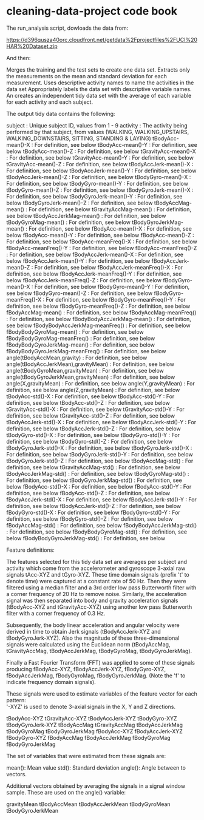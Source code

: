 # cleaning-data-project code book

The run_analysis script, dowloads the data from:

https://d396qusza40orc.cloudfront.net/getdata%2Fprojectfiles%2FUCI%20HAR%20Dataset.zip 

And then:
 
Merges the training and the test sets to create one data set.
Extracts only the measurements on the mean and standard deviation for each measurement. 
Uses descriptive activity names to name the activities in the data set
Appropriately labels the data set with descriptive variable names. 
An creates an independent tidy data set with the average of each variable for each activity and each subject.

The output tidy data contains the following:

subject : Unique subject ID, values from 1 - 9
activity : The activity being performed by that subject, from values (WALKING, WALKING_UPSTAIRS, WALKING_DOWNSTAIRS, SITTING, STANDING & LAYING)
tBodyAcc-mean()-X : For definition, see below
tBodyAcc-mean()-Y : For definition, see below
tBodyAcc-mean()-Z : For definition, see below
tGravityAcc-mean()-X : For definition, see below
tGravityAcc-mean()-Y : For definition, see below
tGravityAcc-mean()-Z : For definition, see below
tBodyAccJerk-mean()-X : For definition, see below
tBodyAccJerk-mean()-Y : For definition, see below
tBodyAccJerk-mean()-Z : For definition, see below
tBodyGyro-mean()-X : For definition, see below
tBodyGyro-mean()-Y : For definition, see below
tBodyGyro-mean()-Z : For definition, see below
tBodyGyroJerk-mean()-X : For definition, see below
tBodyGyroJerk-mean()-Y : For definition, see below
tBodyGyroJerk-mean()-Z : For definition, see below
tBodyAccMag-mean() : For definition, see below
tGravityAccMag-mean() : For definition, see below
tBodyAccJerkMag-mean() : For definition, see below
tBodyGyroMag-mean() : For definition, see below
tBodyGyroJerkMag-mean() : For definition, see below
fBodyAcc-mean()-X : For definition, see below
fBodyAcc-mean()-Y : For definition, see below
fBodyAcc-mean()-Z : For definition, see below
fBodyAcc-meanFreq()-X : For definition, see below
fBodyAcc-meanFreq()-Y : For definition, see below
fBodyAcc-meanFreq()-Z : For definition, see below
fBodyAccJerk-mean()-X : For definition, see below
fBodyAccJerk-mean()-Y : For definition, see below
fBodyAccJerk-mean()-Z : For definition, see below
fBodyAccJerk-meanFreq()-X : For definition, see below
fBodyAccJerk-meanFreq()-Y : For definition, see below
fBodyAccJerk-meanFreq()-Z : For definition, see below
fBodyGyro-mean()-X : For definition, see below
fBodyGyro-mean()-Y : For definition, see below
fBodyGyro-mean()-Z : For definition, see below
fBodyGyro-meanFreq()-X : For definition, see below
fBodyGyro-meanFreq()-Y : For definition, see below
fBodyGyro-meanFreq()-Z : For definition, see below
fBodyAccMag-mean() : For definition, see below
fBodyAccMag-meanFreq() : For definition, see below
fBodyBodyAccJerkMag-mean() : For definition, see below
fBodyBodyAccJerkMag-meanFreq() : For definition, see below
fBodyBodyGyroMag-mean() : For definition, see below
fBodyBodyGyroMag-meanFreq() : For definition, see below
fBodyBodyGyroJerkMag-mean() : For definition, see below
fBodyBodyGyroJerkMag-meanFreq() : For definition, see below
angle(tBodyAccMean,gravity) : For definition, see below
angle(tBodyAccJerkMean),gravityMean) : For definition, see below
angle(tBodyGyroMean,gravityMean) : For definition, see below
angle(tBodyGyroJerkMean,gravityMean) : For definition, see below
angle(X,gravityMean) : For definition, see below
angle(Y,gravityMean) : For definition, see below
angle(Z,gravityMean) : For definition, see below
tBodyAcc-std()-X : For definition, see below
tBodyAcc-std()-Y : For definition, see below
tBodyAcc-std()-Z : For definition, see below
tGravityAcc-std()-X : For definition, see below
tGravityAcc-std()-Y : For definition, see below
tGravityAcc-std()-Z : For definition, see below
tBodyAccJerk-std()-X : For definition, see below
tBodyAccJerk-std()-Y : For definition, see below
tBodyAccJerk-std()-Z : For definition, see below
tBodyGyro-std()-X : For definition, see below
tBodyGyro-std()-Y : For definition, see below
tBodyGyro-std()-Z : For definition, see below
tBodyGyroJerk-std()-X : For definition, see below
tBodyGyroJerk-std()-X : For definition, see below
tBodyGyroJerk-std()-Y : For definition, see below
tBodyGyroJerk-std()-Z : For definition, see below
tBodyAccMag-std() : For definition, see below
tGravityAccMag-std() : For definition, see below
tBodyAccJerkMag-std() : For definition, see below
tBodyGyroMag-std() : For definition, see below
tBodyGyroJerkMag-std() : For definition, see below
fBodyAcc-std()-X : For definition, see below
fBodyAcc-std()-Y : For definition, see below
fBodyAcc-std()-Z : For definition, see below
fBodyAccJerk-std()-X : For definition, see below
fBodyAccJerk-std()-Y : For definition, see below
fBodyAccJerk-std()-Z : For definition, see below
fBodyGyro-std()-X : For definition, see below
fBodyGyro-std()-Y : For definition, see below
fBodyGyro-std()-Z : For definition, see below
fBodyAccMag-std() : For definition, see below
fBodyBodyAccJerkMag-std() : For definition, see below
fBodyBodyGyroMag-std() : For definition, see below
fBodyBodyGyroJerkMag-std() : For definition, see below

Feature definitions:

The features selected for this tidy data set are averages per subject and activity which come from the accelerometer and gyroscope 3-axial raw signals tAcc-XYZ and tGyro-XYZ. These time domain signals (prefix 't' to denote time) were captured at a constant rate of 50 Hz. Then they were filtered using a median filter and a 3rd order low pass Butterworth filter with a corner frequency of 20 Hz to remove noise. Similarly, the acceleration signal was then separated into body and gravity acceleration signals (tBodyAcc-XYZ and tGravityAcc-XYZ) using another low pass Butterworth filter with a corner frequency of 0.3 Hz. 

Subsequently, the body linear acceleration and angular velocity were derived in time to obtain Jerk signals (tBodyAccJerk-XYZ and tBodyGyroJerk-XYZ). Also the magnitude of these three-dimensional signals were calculated using the Euclidean norm (tBodyAccMag, tGravityAccMag, tBodyAccJerkMag, tBodyGyroMag, tBodyGyroJerkMag). 

Finally a Fast Fourier Transform (FFT) was applied to some of these signals producing fBodyAcc-XYZ, fBodyAccJerk-XYZ, fBodyGyro-XYZ, fBodyAccJerkMag, fBodyGyroMag, fBodyGyroJerkMag. (Note the 'f' to indicate frequency domain signals). 

These signals were used to estimate variables of the feature vector for each pattern:  
'-XYZ' is used to denote 3-axial signals in the X, Y and Z directions.

tBodyAcc-XYZ
tGravityAcc-XYZ
tBodyAccJerk-XYZ
tBodyGyro-XYZ
tBodyGyroJerk-XYZ
tBodyAccMag
tGravityAccMag
tBodyAccJerkMag
tBodyGyroMag
tBodyGyroJerkMag
fBodyAcc-XYZ
fBodyAccJerk-XYZ
fBodyGyro-XYZ
fBodyAccMag
fBodyAccJerkMag
fBodyGyroMag
fBodyGyroJerkMag

The set of variables that were estimated from these signals are: 

mean(): Mean value
std(): Standard deviation
angle(): Angle between to vectors.

Additional vectors obtained by averaging the signals in a signal window sample. These are used on the angle() variable:

gravityMean
tBodyAccMean
tBodyAccJerkMean
tBodyGyroMean
tBodyGyroJerkMean




